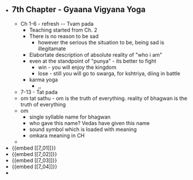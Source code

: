 - ## 7th Chapter - Gyaana Vigyana Yoga
	- Ch 1-6 - refresh -- Tvam pada
		- Teaching started from Ch. 2
		- There is no reason to be sad
			- however the serious the situation to be, being sad is illegitamate
		- Elabortate description of absolute reality of "who i am"
		- even at the standpoint of "punya" - its better to fight
			- win - you will enjoy the kingdom
			- lose - still you will go to swarga, for kshtriya, diing in battle
		- karma yoga
			- ,,
	- 7-13 - Tat pada
	- om tat sathu - om is the truth of everything. reality of bhagwan is the truth of everything
	- om
	  * single syllable name for bhagwan
	  * who gave this name? Vedas have given this name
	  * sound symbol which is loaded with meaning
	  * omkara meaning in CH
	-
- {{embed [[7_01]]}}
- {{embed [[7_02]]}}
- {{embed [[7_03]]}}
- {{embed [[7_04]]}}
-